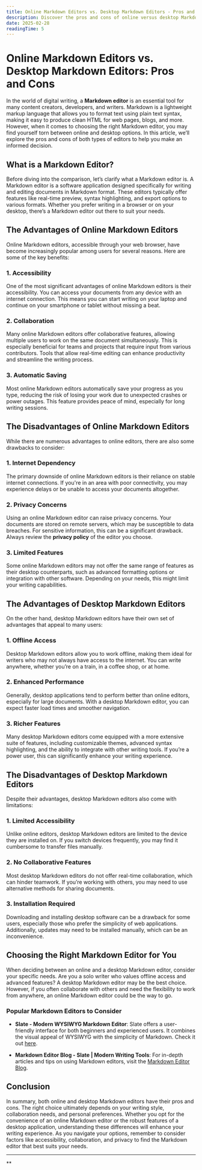 ```yaml
---
title: Online Markdown Editors vs. Desktop Markdown Editors - Pros and Cons
description: Discover the pros and cons of online versus desktop Markdown editors. Learn which Markdown editor suits your writing style and needs best.
date: 2025-02-28
readingTime: 5
---
```


# Online Markdown Editors vs. Desktop Markdown Editors: Pros and Cons

In the world of digital writing, a **Markdown editor** is an essential tool for many content creators, developers, and writers. Markdown is a lightweight markup language that allows you to format text using plain text syntax, making it easy to produce clean HTML for web pages, blogs, and more. However, when it comes to choosing the right Markdown editor, you may find yourself torn between online and desktop options. In this article, we’ll explore the pros and cons of both types of editors to help you make an informed decision.

## What is a Markdown Editor?

Before diving into the comparison, let’s clarify what a Markdown editor is. A Markdown editor is a software application designed specifically for writing and editing documents in Markdown format. These editors typically offer features like real-time preview, syntax highlighting, and export options to various formats. Whether you prefer writing in a browser or on your desktop, there’s a Markdown editor out there to suit your needs.

## The Advantages of Online Markdown Editors

Online Markdown editors, accessible through your web browser, have become increasingly popular among users for several reasons. Here are some of the key benefits:

### 1. Accessibility

One of the most significant advantages of online Markdown editors is their accessibility. You can access your documents from any device with an internet connection. This means you can start writing on your laptop and continue on your smartphone or tablet without missing a beat.

### 2. Collaboration

Many online Markdown editors offer collaborative features, allowing multiple users to work on the same document simultaneously. This is especially beneficial for teams and projects that require input from various contributors. Tools that allow real-time editing can enhance productivity and streamline the writing process.

### 3. Automatic Saving

Most online Markdown editors automatically save your progress as you type, reducing the risk of losing your work due to unexpected crashes or power outages. This feature provides peace of mind, especially for long writing sessions.

## The Disadvantages of Online Markdown Editors

While there are numerous advantages to online editors, there are also some drawbacks to consider:

### 1. Internet Dependency

The primary downside of online Markdown editors is their reliance on stable internet connections. If you're in an area with poor connectivity, you may experience delays or be unable to access your documents altogether.

### 2. Privacy Concerns

Using an online Markdown editor can raise privacy concerns. Your documents are stored on remote servers, which may be susceptible to data breaches. For sensitive information, this can be a significant drawback. Always review the **privacy policy** of the editor you choose.

### 3. Limited Features

Some online Markdown editors may not offer the same range of features as their desktop counterparts, such as advanced formatting options or integration with other software. Depending on your needs, this might limit your writing capabilities.

## The Advantages of Desktop Markdown Editors

On the other hand, desktop Markdown editors have their own set of advantages that appeal to many users:

### 1. Offline Access

Desktop Markdown editors allow you to work offline, making them ideal for writers who may not always have access to the internet. You can write anywhere, whether you’re on a train, in a coffee shop, or at home.

### 2. Enhanced Performance

Generally, desktop applications tend to perform better than online editors, especially for large documents. With a desktop Markdown editor, you can expect faster load times and smoother navigation.

### 3. Richer Features

Many desktop Markdown editors come equipped with a more extensive suite of features, including customizable themes, advanced syntax highlighting, and the ability to integrate with other writing tools. If you’re a power user, this can significantly enhance your writing experience.

## The Disadvantages of Desktop Markdown Editors

Despite their advantages, desktop Markdown editors also come with limitations:

### 1. Limited Accessibility

Unlike online editors, desktop Markdown editors are limited to the device they are installed on. If you switch devices frequently, you may find it cumbersome to transfer files manually.

### 2. No Collaborative Features

Most desktop Markdown editors do not offer real-time collaboration, which can hinder teamwork. If you’re working with others, you may need to use alternative methods for sharing documents.

### 3. Installation Required

Downloading and installing desktop software can be a drawback for some users, especially those who prefer the simplicity of web applications. Additionally, updates may need to be installed manually, which can be an inconvenience.

## Choosing the Right Markdown Editor for You

When deciding between an online and a desktop Markdown editor, consider your specific needs. Are you a solo writer who values offline access and advanced features? A desktop Markdown editor may be the best choice. However, if you often collaborate with others and need the flexibility to work from anywhere, an online Markdown editor could be the way to go.

### Popular Markdown Editors to Consider

- **Slate - Modern WYSIWYG Markdown Editor**: Slate offers a user-friendly interface for both beginners and experienced users. It combines the visual appeal of WYSIWYG with the simplicity of Markdown. Check it out [here](https://slate.ink/).
  
- **Markdown Editor Blog - Slate | Modern Writing Tools**: For in-depth articles and tips on using Markdown editors, visit the [Markdown Editor Blog](https://slate.ink/blog).

## Conclusion

In summary, both online and desktop Markdown editors have their pros and cons. The right choice ultimately depends on your writing style, collaboration needs, and personal preferences. Whether you opt for the convenience of an online Markdown editor or the robust features of a desktop application, understanding these differences will enhance your writing experience. As you navigate your options, remember to consider factors like accessibility, collaboration, and privacy to find the Markdown editor that best suits your needs.

---

**